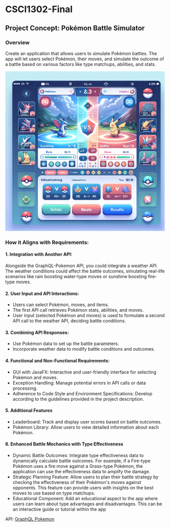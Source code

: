 # CSCI1302-Final
## Project Concept: Pokémon Battle Simulator

### Overview
Create an application that allows users to simulate Pokémon battles. The app will let users select Pokémon, their moves, and simulate the outcome of a battle based on various factors like type matchups, abilities, and stats.

![image](https://github.com/jessngph09/CSCI1302-Final/blob/18200094513299aecd842651ac5175fe7808ff9c/Images/DALL%C2%B7E%202023-12-05%2013.00.25%20-%20A%20user%20interface%20design%20for%20a%20Poke%CC%81mon%20Battle%20Simulator%20application.%20The%20layout%20includes%20a%20section%20for%20selecting%20Poke%CC%81mon%20with%20images%20and%20stats%2C%20a%20separ.png)

### How it Aligns with Requirements:

#### 1. Integration with Another API: 
Alongside the GraphQL-Pokemon API, you could integrate a weather API. The weather conditions could affect the battle outcomes, simulating real-life scenarios like rain boosting water-type moves or sunshine boosting fire-type moves.

#### 2. User Input and API Interactions:
* Users can select Pokémon, moves, and items.
* The first API call retrieves Pokémon stats, abilities, and moves.
* User input (selected Pokémon and moves) is used to formulate a second API call to the weather API, deciding battle conditions.

#### 3. Combining API Responses:
* Use Pokémon data to set up the battle parameters.
* Incorporate weather data to modify battle conditions and outcomes.

#### 4. Functional and Non-Functional Requirements:
* GUI with JavaFX: Interactive and user-friendly interface for selecting Pokémon and moves.
* Exception Handling: Manage potential errors in API calls or data processing.
* Adherence to Code Style and Environment Specifications: Develop according to the guidelines provided in the project description.

#### 5. Additional Features
* Leaderboard: Track and display user scores based on battle outcomes.
* Pokémon Library: Allow users to view detailed information about each Pokémon.

#### 6. Enhanced Battle Mechanics with Type Effectiveness
* Dynamic Battle Outcomes: Integrate type effectiveness data to dynamically calculate battle outcomes. For example, if a Fire-type Pokémon uses a fire move against a Grass-type Pokémon, the application can use the effectiveness data to amplify the damage.
* Strategic Planning Feature: Allow users to plan their battle strategy by checking the effectiveness of their Pokémon's moves against opponents. This feature can provide users with insights on the best moves to use based on type matchups.
* Educational Component: Add an educational aspect to the app where users can learn about type advantages and disadvantages. This can be an interactive guide or tutorial within the app

API: [GraphQL Pokemon](https://graphql-pokemon.js.org/introduction/welcome)
